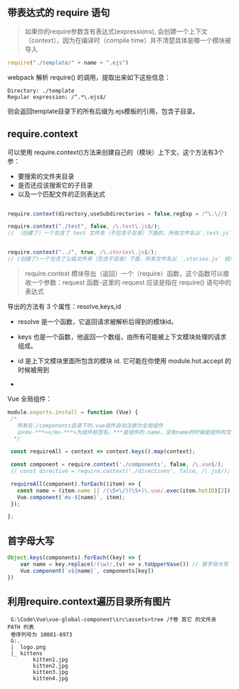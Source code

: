 ## 带表达式的 require 语句

> 如果你的require参数含有表达式(expressions), 会创建一个上下文（context），因为在编译时（compile time）并不清楚具体是哪一个模块被导入

```js
require("./template/" + name + ".ejs")
```

webpack 解析 require() 的调用，提取出来如下这些信息：

```
Directory: ./template
Regular expression: /^.*\.ejs$/
```

则会返回template目录下的所有后缀为.ejs模板的引用，包含子目录。

## require.context

可以使用 require.context()方法来创建自己的（模块）上下文，这个方法有3个参：

- 要搜索的文件夹目录
- 是否还应该搜索它的子目录
- 以及一个匹配文件的正则表达式

```js

require.context(directory,useSubdirectories = false,regExp = /^\.\//)

require.context("./test", false, /\.test\.js$/);
// （创建了）一个包含了 test 文件夹（不包含子目录）下面的、所有文件名以`.test.js` 结尾的、能被require 请求到的文件的上下文。


require.context("../", true, /\.stories\.js$/);
// (创建了)一个包含了父级文件夹（包含子目录）下面，所有文件名以 `.stories.js` 结尾的文件的上下文。
```

> require.context 模块导出（返回）一个（require）函数，这个函数可以接收一个参数：request 函数-这里的 request 应该是指在 require() 语句中的表达式

导出的方法有 3 个属性：resolve,keys,id

- resolve 是一个函数，它返回请求被解析后得到的模块id。
- keys 也是一个函数，他返回一个数组，由所有可能被上下文模块处理的请求组成。
- id 是上下文模块里面所包含的模块 id. 它可能在你使用 module.hot.accept 的时候被用到

-

 Vue 全局组件：

```js
module.exports.install = function (Vue) {
 /*
   所有在./components目录下的.vue组件自动注册为全局组件
   以<mv-***></mv-***>为组件标签名，***是组件的.name，没有name的时候是组件的文件名
  */

 const requireAll = context => context.keys().map(context);

 const component = require.context('./components', false, /\.vue$/);
 // const directive = require.context('./directives', false, /\.js$/);

 requireAll(component).forEach((item) => {
   const name = (item.name || /(\S+\/)(\S+)\.vue/.exec(item.hotID)[2]).toLowerCase();
   Vue.component(`mv-${name}`, item);
 });

};
```

## 首字母大写

```js
Object.keys(components).forEach((key) => {
    var name = key.replace(/(\w)/,(v) => v.toUpperVase()) // 首字母大写
    Vue.component(`v${name}`, components[key])
})
```

## 利用require.context遍历目录所有图片

```
 G:\Code\Vue\vue-global-component\src\assets>tree /f卷 其它 的文件夹 PATH 列表
 卷序列号为 10081-0973
 G:.
 |  logo.png
 |_ kittens
        kitten1.jpg
        kitten2.jpg
        kitten3.jpg
        kitten4.jpg
```

